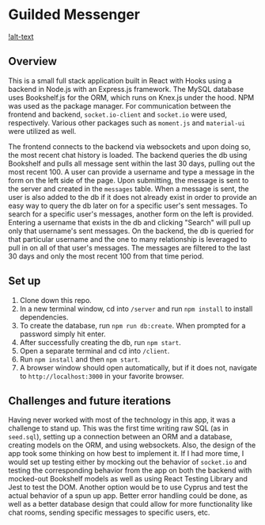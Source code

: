 # Guilded Messenger

[!alt-text](https://github.com/emackinnon1/messenger/gilded-chat.gif)

## Overview

This is a small full stack application built in React with Hooks using a backend in Node.js with an Express.js framework. The MySQL database uses Bookshelf.js for the ORM, which runs on Knex.js under the hood. NPM was used as the package manager. For communication between the frontend and backend, `socket.io-client` and `socket.io` were used, respectively. Various other packages such as `moment.js` and `material-ui` were utilized as well.

The frontend connects to the backend via websockets and upon doing so, the most recent chat history is loaded. The backend queries the db using Bookshelf and pulls all message sent within the last 30 days, pulling out the most recent 100. A user can provide a username and type a message in the form on the left side of the page. Upon submitting, the message is sent to the server and created in the `messages` table. When a message is sent, the user is also added to the db if it does not already exist in order to provide an easy way to query the db later on for a specific user's sent messages.
To search for a specific user's messages, another form on the left is provided. Entering a username that exists in the db and clicking "Search" will pull up only that username's sent messages. On the backend, the db is queried for that particular username and the one to many relationship is leveraged to pull in on all of that user's messages. The messages are filtered to the last 30 days and only the most recent 100 from that time period.

## Set up

1. Clone down this repo.
2. In a new terminal window, cd into `/server` and run `npm install` to install dependencies.
3. To create the database, run `npm run db:create`. When prompted for a password simply hit enter.
4. After successfully creating the db, run `npm start`.
5. Open a separate terminal and cd into `/client`.
6. Run `npm install` and then `npm start`.
7. A browser window should open automatically, but if it does not, navigate to `http://localhost:3000` in your favorite browser.

## Challenges and future iterations

Having never worked with most of the technology in this app, it was a challenge to stand up. This was the first time writing raw SQL (as in `seed.sql`), setting up a connection between an ORM and a database, creating models on the ORM, and using websockets. Also, the design of the app took some thinking on how best to implement it. If I had more time, I would set up testing either by mocking out the behavior of `socket.io` and testing the corresponding behavior from the app on both the backend with mocked-out Bookshelf models as well as using React Testing Library and Jest to test the DOM. Another option would be to use Cyprus and test the actual behavior of a spun up app. Better error handling could be done, as well as a better database design that could allow for more functionality like chat rooms, sending specific messages to specific users, etc.

